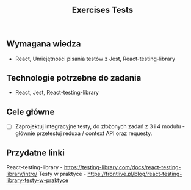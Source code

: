 <h2 align="center">Exercises Tests</h2>

<br>

## Wymagana wiedza

- React, Umiejętności pisania testów z Jest, React-testing-library

## Technologie potrzebne do zadania

- React, Jest, React-testing-library

## Cele główne

- [ ] Zaprojektuj integracyjne testy, do złożonych zadań z 3 i 4 modułu - głównie przetestuj reduxa / context API oraz requesty.

## Przydatne linki

React-testing-library - https://testing-library.com/docs/react-testing-library/intro/
Testy w praktyce - https://frontlive.pl/blog/react-testing-library-testy-w-praktyce
